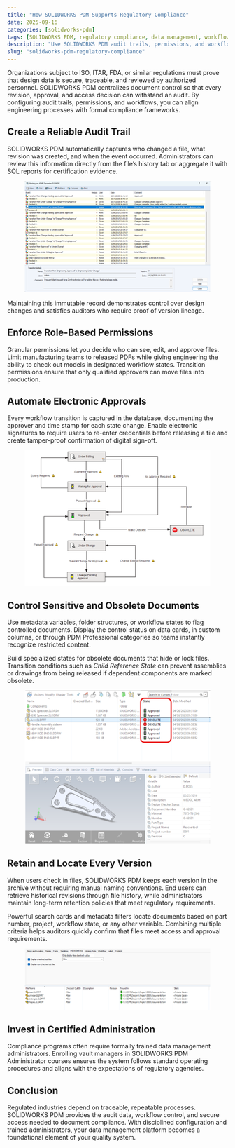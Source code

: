 ```yaml
---
title: "How SOLIDWORKS PDM Supports Regulatory Compliance"
date: 2025-09-16
categories: [solidworks-pdm]
tags: [SOLIDWORKS PDM, regulatory compliance, data management, workflows]
description: "Use SOLIDWORKS PDM audit trails, permissions, and workflows to satisfy ISO, ITAR, and FDA requirements."
slug: "solidworks-pdm-regulatory-compliance"
---
```


<p>Organizations subject to ISO, ITAR, FDA, or similar regulations must prove that design data is secure, traceable, and reviewed by authorized personnel. SOLIDWORKS PDM centralizes document control so that every revision, approval, and access decision can withstand an audit. By configuring audit trails, permissions, and workflows, you can align engineering processes with formal compliance frameworks.</p>

<h2>Create a Reliable Audit Trail</h2>

<p>SOLIDWORKS PDM automatically captures who changed a file, what revision was created, and when the event occurred. Administrators can review this information directly from the file&rsquo;s history tab or aggregate it with SQL reports for certification evidence.</p>

<figure>
  <img src="/assets/images/history-600x358.png" alt="SOLIDWORKS PDM file history showing user, version, and comments" />
</figure>

<p>Maintaining this immutable record demonstrates control over design changes and satisfies auditors who require proof of version lineage.</p>

<h2>Enforce Role-Based Permissions</h2>

<p>Granular permissions let you decide who can see, edit, and approve files. Limit manufacturing teams to released PDFs while giving engineering the ability to check out models in designated workflow states. Transition permissions ensure that only qualified approvers can move files into production.</p>

<h2>Automate Electronic Approvals</h2>

<p>Every workflow transition is captured in the database, documenting the approver and time stamp for each state change. Enable electronic signatures to require users to re-enter credentials before releasing a file and create tamper-proof confirmation of digital sign-off.</p>

<figure>
  <img src="/assets/images/workflow-600x437.png" alt="Engineering workflow diagram inside SOLIDWORKS PDM" />
</figure>

<h2>Control Sensitive and Obsolete Documents</h2>

<p>Use metadata variables, folder structures, or workflow states to flag controlled documents. Display the control status on data cards, in custom columns, or through PDM Professional categories so teams instantly recognize restricted content.</p>

<p>Build specialized states for obsolete documents that hide or lock files. Transition conditions such as <em>Child Reference State</em> can prevent assemblies or drawings from being released if dependent components are marked obsolete.</p>

<figure>
  <img src="/assets/images/obsolete-600x495.png" alt="SOLIDWORKS PDM view showing approved and obsolete states" />
</figure>

<h2>Retain and Locate Every Version</h2>

<p>When users check in files, SOLIDWORKS PDM keeps each version in the archive without requiring manual naming conventions. End users can retrieve historical revisions through file history, while administrators maintain long-term retention policies that meet regulatory requirements.</p>

<p>Powerful search cards and metadata filters locate documents based on part number, project, workflow state, or any other variable. Combining multiple criteria helps auditors quickly confirm that files meet access and approval requirements.</p>

<figure>
  <img src="/assets/images/search-600x198.png" alt="SOLIDWORKS PDM search results filtered by user and project" />
</figure>

<h2>Invest in Certified Administration</h2>

<p>Compliance programs often require formally trained data management administrators. Enrolling vault managers in SOLIDWORKS PDM Administrator courses ensures the system follows standard operating procedures and aligns with the expectations of regulatory agencies.</p>

<h2>Conclusion</h2>

<p>Regulated industries depend on traceable, repeatable processes. SOLIDWORKS PDM provides the audit data, workflow control, and secure access needed to document compliance. With disciplined configuration and trained administrators, your data management platform becomes a foundational element of your quality system.</p>
